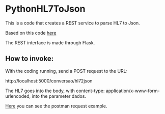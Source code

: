 # PythonHL7ToJson

This is a code that creates a REST service to parse HL7 to Json.

Based on this code <a href="https://gist.github.com/prschmid/801e86891026a39b1fb4df7178828321#file-hl7_to_dict-py">here</a>

The REST interface is made through Flask.

<b><h2>How to invoke:</h2></b>

With the coding running, send a POST request to the URL:

http://localhost:5000/conversao/hl72json

The HL7 goes into the body, with content-type: application/x-www-form-urlencoded, into the parameter dados.

<a href="https://github.com/ChristoPedro/PythonHL7ToJson/blob/master/HL7%20to%20Json.postman_collection.json">Here</a> you can see the postman request example.
